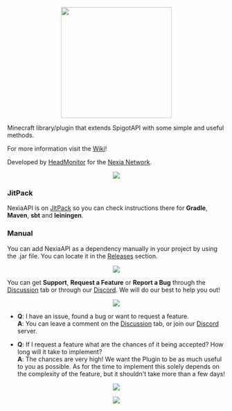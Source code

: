<div align="center">
 <img src="https://user-images.githubusercontent.com/62361708/224549985-d6e658e3-eaa1-426f-9669-7dd4503407a5.png" width=256>
</div>

Minecraft library/plugin that extends SpigotAPI with some simple and useful methods.

For more information visit the [Wiki](https://github.com/NexiaDevelopers/NexiaAPI/wiki)!

Developed by [HeadMonitor](https://github.com/HeadMonitor) for the [Nexia Network](https://www.playnexia.net/).

<div align="center">
 <img src="https://user-images.githubusercontent.com/62361708/225291005-6b6bf7df-50bf-48f6-acbe-d50772ee865a.png">
</div>

### JitPack

NexiaAPI is on [JitPack](https://jitpack.io/#NexiaDevelopers/NexiaAPI) so you can check instructions there for 
**Gradle**, **Maven**, **sbt** and **leiningen**.

### Manual

You can add NexiaAPI as a dependency manually in your project by using the .jar file. You can locate it in the [Releases](https://github.com/NexiaDevelopers/NexiaAPI/releases) section.

<div align="center">
 <img src="https://user-images.githubusercontent.com/62361708/225434090-dce1fb3c-9ff6-43e9-80c3-76ac800ad7f5.png">
</div>

You can get **Support**, **Request a Feature** or **Report a Bug** through the [Discussion](https://blank.org) tab or through our [Discord](https://blank.org). We will do our best to help you out!

<div align="center">
 <img src="https://user-images.githubusercontent.com/62361708/225288503-a789afa0-4be5-4ff4-a83f-9d28c4dda1ed.png">
</div>

- **Q**: I have an issue, found a bug or want to request a feature. \
  **A**: You can leave a comment on the [Discussion](https://blank.org) tab, or join our [Discord](https://blank.org) 
         server.
         
- **Q**: If I request a feature what are the chances of it being accepted? How long will it take to implement? \
  **A**: The chances are very high! We want the Plugin to be as much useful to you as possible. As for the time to implement
         this solely depends on the complexity of the feature, but it shouldn't take more than a few days!

<div align="center">
 <img src="https://user-images.githubusercontent.com/62361708/225436833-ae8c3941-335e-452b-aa48-7cc490ee4a11.png">
</div>

<p align="center">
  <img src="https://user-images.githubusercontent.com/62361708/220228413-2fea94e2-f7fe-4708-84d7-f8ac6a7bec5f.png"/>
</p>
